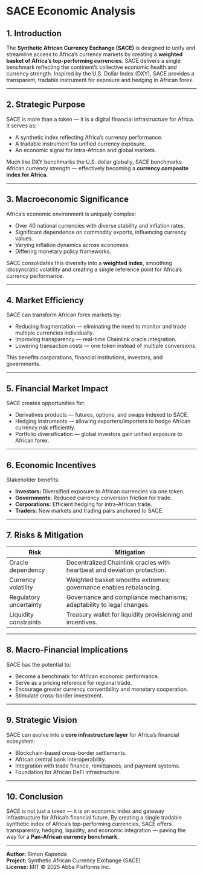 # SACE Economic Analysis

## 1. Introduction
The **Synthetic African Currency Exchange (SACE)** is designed to unify and streamline access to Africa’s currency markets by creating a **weighted basket of Africa’s top-performing currencies**. SACE delivers a single benchmark reflecting the continent’s collective economic health and currency strength. Inspired by the U.S. Dollar Index (DXY), SACE provides a transparent, tradable instrument for exposure and hedging in African forex.

---

## 2. Strategic Purpose
SACE is more than a token — it is a digital financial infrastructure for Africa. It serves as:
- A synthetic index reflecting Africa’s currency performance.
- A tradable instrument for unified currency exposure.
- An economic signal for intra-African and global markets.

Much like DXY benchmarks the U.S. dollar globally, SACE benchmarks African currency strength — effectively becoming a **currency composite index for Africa**.

---

## 3. Macroeconomic Significance
Africa’s economic environment is uniquely complex:
- Over 40 national currencies with diverse stability and inflation rates.
- Significant dependence on commodity exports, influencing currency values.
- Varying inflation dynamics across economies.
- Differing monetary policy frameworks.

SACE consolidates this diversity into a **weighted index**, smoothing idiosyncratic volatility and creating a single reference point for Africa’s currency performance.

---

## 4. Market Efficiency
SACE can transform African forex markets by:
- Reducing fragmentation — eliminating the need to monitor and trade multiple currencies individually.
- Improving transparency — real-time Chainlink oracle integration.
- Lowering transaction costs — one token instead of multiple conversions.

This benefits corporations, financial institutions, investors, and governments.

---

## 5. Financial Market Impact
SACE creates opportunities for:
- Derivatives products — futures, options, and swaps indexed to SACE.
- Hedging instruments — allowing exporters/importers to hedge African currency risk efficiently.
- Portfolio diversification — global investors gain unified exposure to African forex.

---

## 6. Economic Incentives
Stakeholder benefits:
- **Investors:** Diversified exposure to African currencies via one token.
- **Governments:** Reduced currency conversion friction for trade.
- **Corporations:** Efficient hedging for intra-African trade.
- **Traders:** New markets and trading pairs anchored to SACE.

---

## 7. Risks & Mitigation
| Risk                  | Mitigation |
|-----------------------|------------|
| Oracle dependency    | Decentralized Chainlink oracles with heartbeat and deviation protection. |
| Currency volatility   | Weighted basket smooths extremes; governance enables rebalancing. |
| Regulatory uncertainty| Governance and compliance mechanisms; adaptability to legal changes. |
| Liquidity constraints | Treasury wallet for liquidity provisioning and incentives. |

---

## 8. Macro-Financial Implications
SACE has the potential to:
- Become a benchmark for African economic performance.
- Serve as a pricing reference for regional trade.
- Encourage greater currency convertibility and monetary cooperation.
- Stimulate cross-border investment.

---

## 9. Strategic Vision
SACE can evolve into a **core infrastructure layer** for Africa’s financial ecosystem:
- Blockchain-based cross-border settlements.
- African central bank interoperability.
- Integration with trade finance, remittances, and payment systems.
- Foundation for African DeFi infrastructure.

---

## 10. Conclusion
SACE is not just a token — it is an economic index and gateway infrastructure for Africa’s financial future. By creating a single tradable synthetic index of Africa’s top-performing currencies, SACE offers transparency, hedging, liquidity, and economic integration — paving the way for a **Pan-African currency benchmark**.

---

**Author:** Simon Kapenda  
**Project:** Synthetic African Currency Exchange (SACE)  
**License:** MIT © 2025 Abba Platforms Inc.
